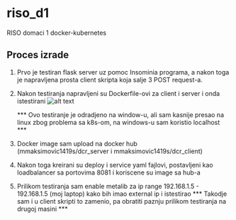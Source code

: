 # riso_d1
RISO domaci 1 docker-kubernetes
## Proces izrade
1. Prvo je testiran flask server uz pomoc Insominia programa, a nakon toga je napravljena prosta client skripta koja salje 3 POST request-a.
2. Nakon testiranja napravljeni su Dockerfile-ovi za client i server i onda istestirani
![alt text](https://github.com/mmaksimovic1419s/riso_d1/blob/main/docker_testiranje.png?raw=true)

    *** Ovo testiranje je odradjeno na window-u, ali sam kasnije presao na linux zbog problema sa k8s-om, na windows-u sam koristio localhost ***

3. Docker image sam upload na docker hub (mmaksimovic1419s/dcr_server i mmaksimovic1419s/dcr_client)
4. Nakon toga kreirani su deploy i service yaml fajlovi, postavljeni kao loadbalancer sa portovima 8081 i koriscene su image sa hub-a
5. Prilikom testiranja sam enable metalib za ip range 192.168.1.5 - 192.168.1.5 (moj laptop) kako bih imao external ip i istestirao
    *** Takodje sam i u client skripti to zamenio, pa obratiti paznju prilikom testiranja na drugoj masini ***
        
